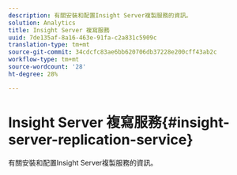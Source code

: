 ```yaml
---
description: 有關安裝和配置Insight Server複製服務的資訊。
solution: Analytics
title: Insight Server 複寫服務
uuid: 7de135af-8a16-463e-91fa-c2a831c5909c
translation-type: tm+mt
source-git-commit: 34cdcfc83ae6bb620706db37228e200cff43ab2c
workflow-type: tm+mt
source-wordcount: '28'
ht-degree: 28%

---
```



# Insight Server 複寫服務{#insight-server-replication-service}

有關安裝和配置Insight Server複製服務的資訊。

